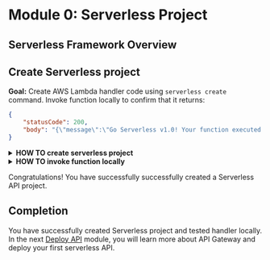 # Module 0: Serverless Project

<!-- TODO: Add introduction. -->

## Serverless Framework Overview

<!-- TODO: Add Serverless framework overview. -->

## Create Serverless project

**Goal:** Create AWS Lambda handler code using `serverless create` command. Invoke function locally to confirm that it returns:

```json
{
    "statusCode": 200,
    "body": "{\"message\":\"Go Serverless v1.0! Your function executed successfully!\",\"input\":\"\"}"
}
```

<!-- TODO: Add info about handler result: API Gateway lambda-proxy etc. -->

<details>
<summary><b>HOW TO create serverless project</b></summary>

0. Create a directory for your serverless project.

    ```
    mkdir workshop
    cd workshop
    ```

0. Initialise the project running `npm init`. Name the project accordingly and accept the rest of the defaults.

0. Install the serverless framework in our project.

    `npm install --save-dev serverless`

    Add `serverless` to the scripts in _package.json_:

    ```json
      "scripts": {
        //...
        "sls": "serverless",
        //...
      }
    ```

0. Create nodejs Serverless project using one of the default templates:
    `npm run sls -- create --template aws-nodejs`

    See more information about `serverless create` command on [CLI documentation](https://serverless.com/framework/docs/providers/aws/cli-reference/create/) page.
</details>

<details>
<summary><b>HOW TO invoke function locally</b></summary>

0. Run `invoke local` command:

    `npm run sls -- invoke local --function hello`

    See more information about `invoke local` command on [CLI documentation](https://serverless.com/framework/docs/providers/aws/cli-reference/invoke-local/) page.
</details>

Congratulations! You have successfully successfully created a Serverless API project.

## Completion

You have successfully created Serverless project and tested handler locally. In the next [Deploy API](../1_Deploy) module, you will learn more about API Gateway and deploy your first serverless API.
